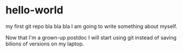 # hello-world
my first git repo
bla bla bla I am going to write something about myself.

Now that I'm a grown-up postdoc I will start using git instead of saving bilions of versions on my laptop.
